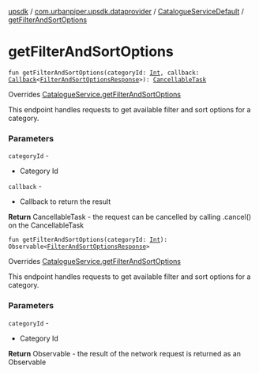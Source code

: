 [upsdk](../../index.md) / [com.urbanpiper.upsdk.dataprovider](../index.md) / [CatalogueServiceDefault](index.md) / [getFilterAndSortOptions](./get-filter-and-sort-options.md)

# getFilterAndSortOptions

`fun getFilterAndSortOptions(categoryId: `[`Int`](https://kotlinlang.org/api/latest/jvm/stdlib/kotlin/-int/index.html)`, callback: `[`Callback`](../-callback/index.md)`<`[`FilterAndSortOptionsResponse`](../../com.urbanpiper.upsdk.model.networkresponse/-filter-and-sort-options-response/index.md)`>): `[`CancellableTask`](../-cancellable-task/index.md)

Overrides [CatalogueService.getFilterAndSortOptions](../-catalogue-service/get-filter-and-sort-options.md)

This endpoint handles requests to get available filter and sort options for a category.

### Parameters

`categoryId` -
* Category Id

`callback` -
* Callback to return the result

**Return**
CancellableTask - the request can be cancelled by calling .cancel() on the CancellableTask

`fun getFilterAndSortOptions(categoryId: `[`Int`](https://kotlinlang.org/api/latest/jvm/stdlib/kotlin/-int/index.html)`): Observable<`[`FilterAndSortOptionsResponse`](../../com.urbanpiper.upsdk.model.networkresponse/-filter-and-sort-options-response/index.md)`>`

Overrides [CatalogueService.getFilterAndSortOptions](../-catalogue-service/get-filter-and-sort-options.md)

This endpoint handles requests to get available filter and sort options for a category.

### Parameters

`categoryId` -
* Category Id

**Return**
Observable - the result of the network request is returned as an Observable

